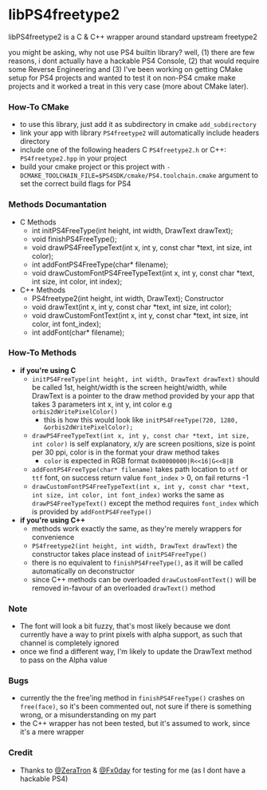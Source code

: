 # libPS4freetype2

libPS4freetype2 is a C & C++ wrapper around standard upstream freetype2

you might be asking, why not use PS4 builtin library?
well, (1) there are few reasons, i dont actually have a hackable PS4 Console, (2) that would require some Reverse Engineering and (3) I've been working on getting CMake setup for PS4 projects and wanted to test it on non-PS4 cmake make projects and it worked a treat in this very case (more about CMake later).

### How-To CMake ###
 - to use this library, just add it as subdirectory in cmake `add_subdirectory`
 - link your app with library `PS4freetype2` will automatically include headers directory
 - include one of the following headers C `PS4freetype2.h` or C++: `PS4freetype2.hpp` in your project
 - build your cmake project or this project with `-DCMAKE_TOOLCHAIN_FILE=$PS4SDK/cmake/PS4.toolchain.cmake` argument to set the correct build flags for PS4

### Methods Documantation ###
- C Methods
  - int initPS4FreeType(int height, int width, DrawText drawText);
  - void finishPS4FreeType();
  - void drawPS4FreeTypeText(int x, int y, const char *text, int size, int color);
  - int addFontPS4FreeType(char* filename);
  - void drawCustomFontPS4FreeTypeText(int x, int y, const char *text, int size, int color, int index);
- C++ Methods
  - PS4freetype2(int height, int width, DrawText); Constructor
  -	void drawText(int x, int y, const char *text, int size, int color);
  - void drawCustomFontText(int x, int y, const char *text, int size, int color, int font_index);
  - int addFont(char* filename);

### How-To Methods ###
- **if you're using C**
    - `initPS4FreeType(int height, int width, DrawText drawText)` should be called 1st, height/width is the screen height/width, while DrawText is a pointer to the draw method provided by your app that takes 3 parameters int x, int y, int color e.g `orbis2dWritePixelColor()`
        - this is how this would look like `initPS4FreeType(720, 1280, &orbis2dWritePixelColor);`
    - `drawPS4FreeTypeText(int x, int y, const char *text, int size, int color)` is self explanatory, x/y are screen positions, size is point per 30 ppi, color is in the format your draw method takes
        - `color` is expected in RGB format `0x80000000|R<<16|G<<8|B`
    - `addFontPS4FreeType(char* filename)` takes path location to `otf` or `ttf` font, on success return value `font_index` > 0, on fail returns -1
    - `drawCustomFontPS4FreeTypeText(int x, int y, const char *text, int size, int color, int font_index)` works the same as `drawPS4FreeTypeText()` except the method requires `font_index` which is provided by `addFontPS4FreeType()`
- **if you're using C++**
    - methods work exactly the same, as they're merely wrappers for convenience
    - `PS4freetype2(int height, int width, DrawText drawText)` the constructor takes place instead of `initPS4FreeType()`
    - there is no equivalent to `finishPS4FreeType()`, as it will be called automatically on deconstructor
    - since C++ methods can be overloaded `drawCustomFontText()` will be removed in-favour of an overloaded `drawText()` method

### Note ###
 - The font will look a bit fuzzy, that's most likely because we dont currently have a way to print pixels with alpha support, as such that channel is completely ignored
 - once we find a different way, I'm likely to update the DrawText method to pass on the Alpha value
 
### Bugs ###
 - currently the the free'ing method in `finishPS4FreeType()` crashes on `free(face)`, so it's been commented out, not sure if there is something wrong, or a misunderstanding on my part
 - the C++ wrapper has not been tested, but it's assumed to work, since it's a mere wrapper
 
 ### Credit ###
- Thanks to [@ZeraTron](https://github.com/ZeraTron) & [@Fx0day](https://github.com/fx0day) for testing for me (as I dont have a hackable PS4)
